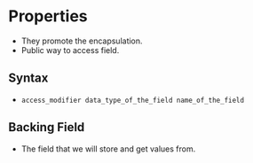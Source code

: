 # Properties

- They promote the encapsulation.
- Public way to access field.

## Syntax
- `access_modifier data_type_of_the_field name_of_the_field`

## Backing Field
- The field that we will store and get values from.
